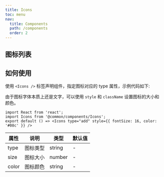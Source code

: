 ```yaml
---
title: Icons
toc: menu
nav:
  title: Components
  path: /components
  order: 2
---
```


## 图标列表

<code src="./demo/IconList"></code>

## 如何使用

使用 `<Icons />` 标签声明组件，指定图标对应的 type 属性，示例代码如下:

由于图标字体本质上还是文字，可以使用 `style` 和 `className` 设置图标的大小和颜色。

```tsx
import React from 'react';
import Icons from '@common/components/Icons';
export default () => <Icons type="add" style={{ fontSize: 16, color: '#08c' }} />
```

属性 | 说明 | 类型 | 默认值
-----|-----|-----|------
type | 图标类型 | string | -
size | 图标大小 | number | -
color | 图标颜色 | string | -

